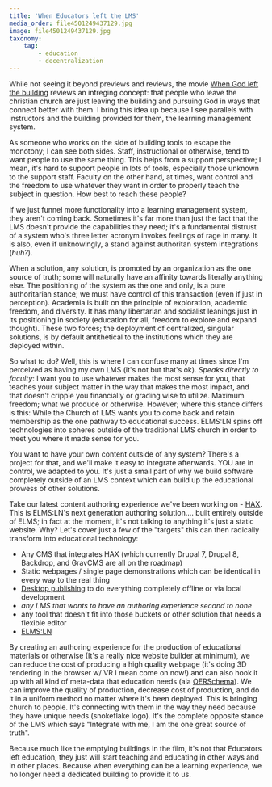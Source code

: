 ```yaml
---
title: 'When Educators left the LMS'
media_order: file4501249437129.jpg
image: file4501249437129.jpg
taxonomy:
    tag:
        - education
        - decentralization
---
```


While not seeing it beyond previews and reviews, the movie [When God left the building](https://www.amazon.com/When-Left-Building-Group-Productions/dp/1470742136) reviews an intreging concept: that people who leave the christian church are just leaving the building and pursuing God in ways that connect better with them. I bring this idea up because I see parallels with instructors and the building provided for them, the learning management system.

As someone who works on the side of building tools to escape the monotony; I can see both sides. Staff, instructional or otherwise, tend to want people to use the same thing. This helps from a support perspective; I mean, it's hard to support people in lots of tools, especially those unknown to the support staff. Faculty on the other hand, at times, want control and the freedom to use whatever they want in order to properly teach the subject in question. How best to reach these people?

If we just funnel more functionality into a learning management system, they aren't coming back. Sometimes it's far more than just the fact that the LMS doesn't provide the capabilities they need; it's a fundamental distrust of a system who's three letter acronym invokes feelings of rage in many. It is also, even if unknowingly, a stand against authoritan system integrations (_huh?_).

When a solution, any solution, is promoted by an organization as the one source of truth; some will naturally have an affinity towards literally anything else. The positioning of the system as the one and only, is a pure authoritarian stance; we must have control of this transaction (even if just in perception). Academia is built on the principle of exploration, academic freedom, and diversity. It has many libertarian and socialist leanings just in its positioning in society (education for all, freedom to explore and expand thought). These two forces; the deployment of centralized, singular solutions, is by default antithetical to the institutions which they are deployed within.

So what to do? Well, this is where I can confuse many at times since I'm perceived as having my own LMS (it's not but that's ok). *Speaks directly to faculty*: I want you to use whatever makes the most sense for you, that teaches your subject matter in the way that makes the most impact, and that doesn't cripple you financially or grading wise to utilize. Maximum freedom; what we produce or otherwise. However; where this stance differs is this: While the Church of LMS wants you to come back and retain membership as the one pathway to educational success. ELMS:LN spins off technologies into spheres outside of the traditional LMS church in order to meet you where it made sense for you.

You want to have your own content outside of any system? There's a project for that, and we'll make it easy to integrate afterwards. YOU are in control, we adapted to you. It's just a small part of why we build software completely outside of an LMS context which can build up the educational prowess of other solutions.

Take our latest content authoring experience we've been working on - [HAX](http://haxtheweb.org). This is ELMS:LN's next generation authoring solution.... built entirely outside of ELMS; in fact at the moment, it's not talking to anything it's just a static website. Why? Let's cover just a few of the "targets" this can then radically transform into educational technology:
- Any CMS that integrates HAX (which currently Drupal 7, Drupal 8, Backdrop, and GravCMS are all on the roadmap)
- Static webpages / single page demonstrations which can be identical in every way to the real thing
- [Desktop publishing](https://github.com/LRNWebComponents/hax-desktop-app) to do everything completely offline or via local development
- *any LMS that wants to have an authoring experience second to none*
- any tool that doesn't fit into those buckets or other solution that needs a flexible editor
- [ELMS:LN](www.elmsln.org)

By creating an authoring experience for the production of educational materials or otherwise (It's a really nice website builder at minimum), we can reduce the cost of producing a high quality webpage (it's doing 3D rendering in the browser w/ VR I mean come on now!) and can also hook it up with all kind of meta-data that education needs (ala [OERSchema](oerschema.org)). We can improve the quality of production, decrease cost of production, and do it in a uniform method no matter where it's been deployed. This is bringing church to people. It's connecting with them in the way they need because they have unique needs (snokeflake logo). It's the complete opposite stance of the LMS which says "Integrate with me, I am the one great source of truth".

Because much like the emptying buildings in the film, it's not that Educators left education, they just will start teaching and educating in other ways and in other places. Because when everything can be a learning experience, we no longer need a dedicated building to provide it to us.